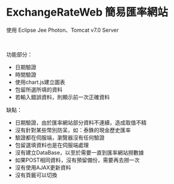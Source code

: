 # ExchangeRateWeb 簡易匯率網站

使用 Eclipse Jee Photon、Tomcat v7.0 Server

<br>

功能部分：
* 日期驗證 
* 時間驗證
* 使用chart.js建立圖表
* 包留所選所填的資料
* 若輸入錯誤資料，則顯示前一次正確資料

缺點：
* 日期驗證，由於匯率網站部分資料不連續，造成取值不精
* 沒有針對某些幣別防呆，如：泰銖的現金歷史匯率
* 驗證都在伺服端，瀏覽器沒有任何驗證
* 包留選填資料也是在伺服端處理
* 沒有建立DataBase，以至於需要一直到匯率網站撈數據
* 如果POST相同資料，沒有預留備份，需要再去撈一次
* 沒有使用AJAX更新資料
* 沒有頁籤可以切換
